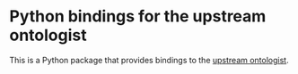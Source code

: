 # Python bindings for the upstream ontologist

This is a Python package that provides bindings to the [upstream
ontologist](https://github.com/jelmer/upstream-ontologist).
